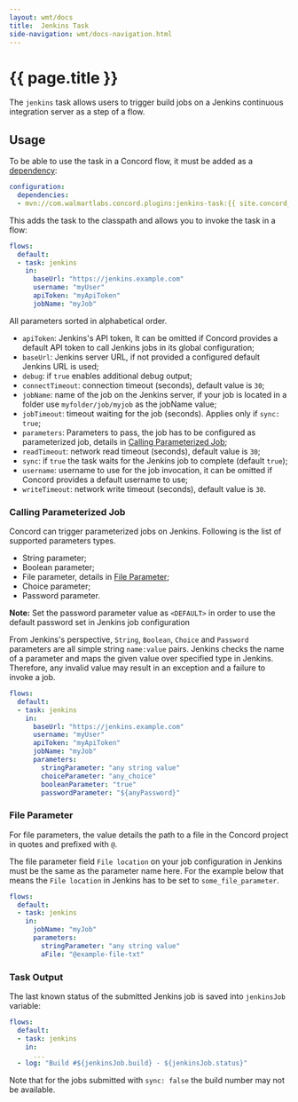 ```yaml
---
layout: wmt/docs
title:  Jenkins Task
side-navigation: wmt/docs-navigation.html
---
```


# {{ page.title }}

The `jenkins` task allows users to trigger build jobs on a
Jenkins continuous integration server as a step of
a flow.

<a name="usage"/>

## Usage

To be able to use the task in a Concord flow, it must be added as a
[dependency](../getting-started/concord-dsl.html#dependencies):

```yaml
configuration:
  dependencies:
  - mvn://com.walmartlabs.concord.plugins:jenkins-task:{{ site.concord_plugins_walmart_version }}
```

This adds the task to the classpath and allows you to invoke the task in a flow:

```yaml
flows:
  default:
  - task: jenkins
    in:
      baseUrl: "https://jenkins.example.com"
      username: "myUser"
      apiToken: "myApiToken"
      jobName: "myJob"
```

All parameters sorted in alphabetical order.

- `apiToken`: Jenkins's API token, It can be omitted if Concord provides a
  default API token to call Jenkins jobs in its global configuration;
- `baseUrl`: Jenkins server URL, if not provided a configured default Jenkins URL
  is used;
- `debug`: if `true` enables additional debug output;
- `connectTimeout`: connection timeout (seconds), default value is `30`; 
- `jobName`: name of the job on the Jenkins server, if your job is located in a folder
  use `myfolder/job/myjob` as the jobName value;
- `jobTimeout`: timeout waiting for the job (seconds). Applies only if `sync: true`;
- `parameters`: Parameters to pass, the job has to be configured as
  parameterized job, details in
  [Calling Parameterized Job](#calling-parameterized-job);
- `readTimeout`: network read timeout (seconds), default value is `30`;
- `sync`: if `true` the task waits for the Jenkins job to complete (default `true`);
- `username`: username to use for the job invocation, it can be omitted if
  Concord provides a default username to use;
- `writeTimeout`: network write timeout (seconds), default value is `30`.

### Calling Parameterized Job

Concord can trigger parameterized jobs on Jenkins. Following is the list of
supported parameters types.

- String parameter;
- Boolean parameter;
- File parameter, details in [File Parameter](#file-parameter);
- Choice parameter;
- Password parameter.

**Note:** Set the password parameter value as `<DEFAULT>` in order to use the
default password set in Jenkins job configuration

From Jenkins's perspective, `String`, `Boolean`, `Choice` and `Password`
parameters are all simple string `name:value` pairs. Jenkins checks the name of a
parameter and maps the given value over specified type in Jenkins. Therefore, any
invalid value may result in an exception and a failure to invoke a job.


```yaml
flows:
  default:
  - task: jenkins
    in:
      baseUrl: "https://jenkins.example.com"
      username: "myUser"
      apiToken: "myApiToken"
      jobName: "myJob"
      parameters:
        stringParameter: "any string value"
        choiceParameter: "any_choice"
        booleanParameter: "true"
        passwordParameter: "${anyPassword}"
```
### File Parameter

For file parameters, the value details the path to a file in the Concord
project in quotes and prefixed with `@`.

The file parameter field `File location` on your job configuration in Jenkins
must be the same as the parameter name here.  For the example below that means
the `File location` in Jenkins has to be set to `some_file_parameter`.

```yaml
flows:
  default:
  - task: jenkins
    in:
      jobName: "myJob"
      parameters:
        stringParameter: "any string value"
        aFile: "@example-file-txt"
```

### Task Output

The last known status of the submitted Jenkins job is saved into `jenkinsJob`
variable:

```yaml
flows:
  default:
  - task: jenkins
    in:
      ...
  - log: "Build #${jenkinsJob.build} - ${jenkinsJob.status}"
```

Note that for the jobs submitted with `sync: false` the build number may not
be available.
